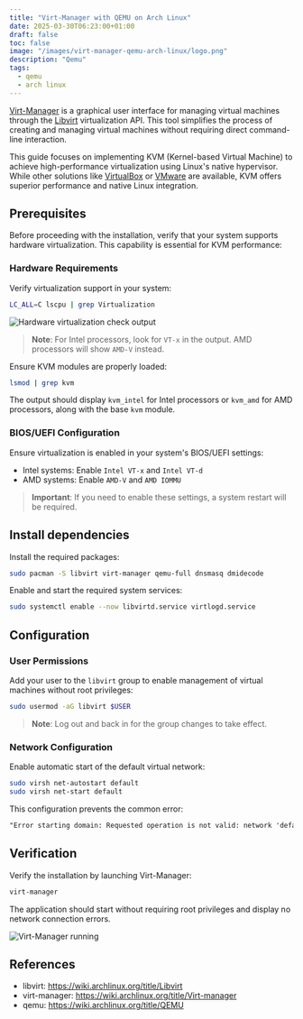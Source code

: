 ```yaml
---
title: "Virt-Manager with QEMU on Arch Linux"
date: 2025-03-30T06:23:00+01:00
draft: false
toc: false
image: "/images/virt-manager-qemu-arch-linux/logo.png"
description: "Qemu"
tags:
  - qemu
  - arch linux
---
```


[Virt-Manager](https://virt-manager.org/) is a graphical user interface for managing virtual machines through the [Libvirt](https://wiki.archlinux.org/title/Libvirt) virtualization API. This tool simplifies the process of creating and managing virtual machines without requiring direct command-line interaction.

This guide focuses on implementing KVM (Kernel-based Virtual Machine) to achieve high-performance virtualization using Linux's native hypervisor. While other solutions like [VirtualBox](https://www.virtualbox.org/) or [VMware](https://www.vmware.com/) are available, KVM offers superior performance and native Linux integration.

## Prerequisites

Before proceeding with the installation, verify that your system supports hardware virtualization. This capability is essential for KVM performance:

### Hardware Requirements

Verify virtualization support in your system:
```bash
LC_ALL=C lscpu | grep Virtualization
```

![Hardware virtualization check output](/images/virt-manager-qemu-arch-linux/virtualization-enabled.jpg#center)

> **Note**: For Intel processors, look for `VT-x` in the output. AMD processors will show `AMD-V` instead.

Ensure KVM modules are properly loaded:
```bash
lsmod | grep kvm
```

The output should display `kvm_intel` for Intel processors or `kvm_amd` for AMD processors, along with the base `kvm` module.

### BIOS/UEFI Configuration

Ensure virtualization is enabled in your system's BIOS/UEFI settings:
- Intel systems: Enable `Intel VT-x` and `Intel VT-d`
- AMD systems: Enable `AMD-V` and `AMD IOMMU`

> **Important**: If you need to enable these settings, a system restart will be required.

## Install dependencies

Install the required packages:

```bash
sudo pacman -S libvirt virt-manager qemu-full dnsmasq dmidecode
```

Enable and start the required system services:

```bash
sudo systemctl enable --now libvirtd.service virtlogd.service
```

## Configuration

### User Permissions

Add your user to the `libvirt` group to enable management of virtual machines without root privileges:

```bash
sudo usermod -aG libvirt $USER
```

> **Note**: Log out and back in for the group changes to take effect.

### Network Configuration

Enable automatic start of the default virtual network:

```bash
sudo virsh net-autostart default
sudo virsh net-start default
```

This configuration prevents the common error:

```txt
"Error starting domain: Requested operation is not valid: network 'default' is not active"
```

## Verification

Verify the installation by launching Virt-Manager:

```bash
virt-manager
```

The application should start without requiring root privileges and display no network connection errors.

![Virt-Manager running](/images/virt-manager-qemu-arch-linux/virt-manager.jpg#center)

## References

- libvirt: https://wiki.archlinux.org/title/Libvirt
- virt-manager: https://wiki.archlinux.org/title/Virt-manager
- qemu: https://wiki.archlinux.org/title/QEMU
